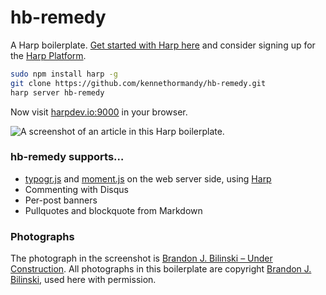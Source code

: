 hb-remedy
=========

A Harp boilerplate.
[Get started with Harp here](http://harpjs.com) and consider signing up for the [Harp Platform](http://harp.io).

```sh
sudo npm install harp -g
git clone https://github.com/kennethormandy/hb-remedy.git
harp server hb-remedy
```

Now visit [harpdev.io:9000](http://harpdev.io:9000) in your browser.

![A screenshot of an article in this Harp boilerplate.](https://raw.github.com/kennethormandy/hb-remedy/master/public/images/screenshot.png)

### hb-remedy supports&hellip;

* [typogr.js](https://github.com/ekalinin/typogr.js/tree/) and [moment.js](http://momentjs.com) on the web server side, using [Harp](http://harpjs.com)
* Commenting with Disqus
* Per-post banners
* Pullquotes and blockquote from Markdown

### Photographs

The photograph in the screenshot is [Brandon J. Bilinski – Under Construction](http://www.flickr.com/photos/25751498@N06/6434260649/).
All photographs in this boilerplate are copyright [Brandon J. Bilinski](http://www.flickr.com/photos/25751498@N06), used here with permission.
